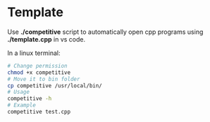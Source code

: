 # Template
Use **./competitive** script to automatically open cpp programs using **./template.cpp** in vs code.


In a linux terminal:
``` bash
# Change permission
chmod +x competitive
# Move it to bin folder
cp competitive /usr/local/bin/
# Usage
competitive -h
# Example
competitive test.cpp
```
